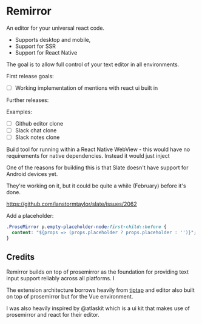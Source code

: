 # Remirror

An editor for your universal react code.

- Supports desktop and mobile,
- Support for SSR
- Support for React Native

The goal is to allow full control of your text editor in all environments.

First release goals:

- [ ] Working implementation of mentions with react ui built in

Further releases:

Examples:

- [ ] Github editor clone
- [ ] Slack chat clone
- [ ] Slack notes clone

Build tool for running within a React Native WebView - this would have no requirements for native dependencies. Instead it would just inject

One of the reasons for building this is that Slate doesn't have support for Android devices yet.

They're working on it, but it could be quite a while (February) before it's done.

https://github.com/ianstormtaylor/slate/issues/2062

Add a placeholder:

```css
.ProseMirror p.empty-placeholder-node:first-child::before {
  content: "${props => (props.placeholder ? props.placeholder : '')}";
}
```

## Credits

Remirror builds on top of prosemirror as the foundation for providing text input support reliably across all platforms. I

The extension architecture borrows heavily from [tiptap](https://github.com/heyscrumpy/tiptap) and editor also built on top of prosemirror but for the Vue environment.

I was also heavily inspired by @atlaskit which is a ui kit that makes use of prosemirror and react for their editor.
